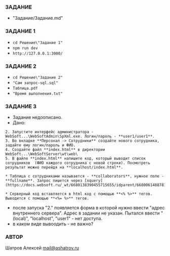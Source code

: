 ### ЗАДАНИЕ
* "Задание/Задание.md"

### ЗАДАНИЕ 1
* `cd Решение\"Задание 1"`
* `npm run dev`
* `http://127.0.0.1:3000/`

### ЗАДАНИЕ 2
* `cd Решение\"Задание 2"`
* `"Сам запрос-sql.sql"`
* `Таблица.pdf`
* `"Время выполнения.txt"`

### ЗАДАНИЕ 3
* Задание недоописано.
* Дано:
```
2. Запустите интерфейс администратора - WebSoft...\WebSoftAdmin\SpXml.exe. Логин/пароль - **user1/user1**.
3. Во вкладке **Персонал -> Сотрудники** создайте нового сотрудника, задайте ему логин/пароль и ФИО.
4. Создайте файл **index.html** в директории WebSoft...\WebSoftServer\wt\web\
5. В файле **index.html** напишите код, который выводит список сотрудников  (ФИО каждого сотрудника с новой строки). Посмотреть результат можно перейдя на **localhost/index.html**.

* Таблица с сотрудниками называется - **collaborators**, нужное поле - **fullname**. Запрос пишется через [xquery](https://docs.websoft.ru/_wt/6680138390455715655/idparent/6680061488781884204/watype/6680054725638828770).

* Серверный код вставляется в html код с помощью **<% %>** тегов. Выводится с помощью **<%= %>** тегов.
```
* после запуска "2." появляется форма в которой нужно ввести "адрес внутреннего сервера". Адрес в задании не указан. Пытался ввести "(local)", "localhost", "user1" - нет доступа.
* в каком виде вывоодить - не важно?

### АВТОР
Шатров Алексей <mail@ashatrov.ru>